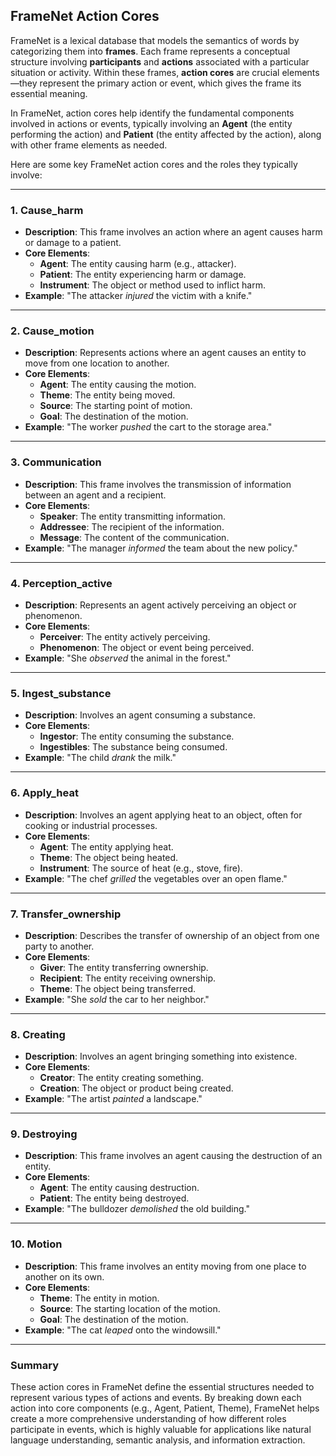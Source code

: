 ## FrameNet Action Cores

FrameNet is a lexical database that models the semantics of words by categorizing them into **frames**. Each frame represents a conceptual structure involving **participants** and **actions** associated with a particular situation or activity. Within these frames, **action cores** are crucial elements—they represent the primary action or event, which gives the frame its essential meaning.

In FrameNet, action cores help identify the fundamental components involved in actions or events, typically involving an **Agent** (the entity performing the action) and **Patient** (the entity affected by the action), along with other frame elements as needed.

Here are some key FrameNet action cores and the roles they typically involve:

---

### 1. **Cause_harm**
   - **Description**: This frame involves an action where an agent causes harm or damage to a patient.
   - **Core Elements**:
     - **Agent**: The entity causing harm (e.g., attacker).
     - **Patient**: The entity experiencing harm or damage.
     - **Instrument**: The object or method used to inflict harm.
   - **Example**: "The attacker *injured* the victim with a knife."

---

### 2. **Cause_motion**
   - **Description**: Represents actions where an agent causes an entity to move from one location to another.
   - **Core Elements**:
     - **Agent**: The entity causing the motion.
     - **Theme**: The entity being moved.
     - **Source**: The starting point of motion.
     - **Goal**: The destination of the motion.
   - **Example**: "The worker *pushed* the cart to the storage area."

---

### 3. **Communication**
   - **Description**: This frame involves the transmission of information between an agent and a recipient.
   - **Core Elements**:
     - **Speaker**: The entity transmitting information.
     - **Addressee**: The recipient of the information.
     - **Message**: The content of the communication.
   - **Example**: "The manager *informed* the team about the new policy."

---

### 4. **Perception_active**
   - **Description**: Represents an agent actively perceiving an object or phenomenon.
   - **Core Elements**:
     - **Perceiver**: The entity actively perceiving.
     - **Phenomenon**: The object or event being perceived.
   - **Example**: "She *observed* the animal in the forest."

---

### 5. **Ingest_substance**
   - **Description**: Involves an agent consuming a substance.
   - **Core Elements**:
     - **Ingestor**: The entity consuming the substance.
     - **Ingestibles**: The substance being consumed.
   - **Example**: "The child *drank* the milk."

---

### 6. **Apply_heat**
   - **Description**: Involves an agent applying heat to an object, often for cooking or industrial processes.
   - **Core Elements**:
     - **Agent**: The entity applying heat.
     - **Theme**: The object being heated.
     - **Instrument**: The source of heat (e.g., stove, fire).
   - **Example**: "The chef *grilled* the vegetables over an open flame."

---

### 7. **Transfer_ownership**
   - **Description**: Describes the transfer of ownership of an object from one party to another.
   - **Core Elements**:
     - **Giver**: The entity transferring ownership.
     - **Recipient**: The entity receiving ownership.
     - **Theme**: The object being transferred.
   - **Example**: "She *sold* the car to her neighbor."

---

### 8. **Creating**
   - **Description**: Involves an agent bringing something into existence.
   - **Core Elements**:
     - **Creator**: The entity creating something.
     - **Creation**: The object or product being created.
   - **Example**: "The artist *painted* a landscape."

---

### 9. **Destroying**
   - **Description**: This frame involves an agent causing the destruction of an entity.
   - **Core Elements**:
     - **Agent**: The entity causing destruction.
     - **Patient**: The entity being destroyed.
   - **Example**: "The bulldozer *demolished* the old building."

---

### 10. **Motion**
   - **Description**: This frame involves an entity moving from one place to another on its own.
   - **Core Elements**:
     - **Theme**: The entity in motion.
     - **Source**: The starting location of the motion.
     - **Goal**: The destination of the motion.
   - **Example**: "The cat *leaped* onto the windowsill."

---

### Summary

These action cores in FrameNet define the essential structures needed to represent various types of actions and events. By breaking down each action into core components (e.g., Agent, Patient, Theme), FrameNet helps create a more comprehensive understanding of how different roles participate in events, which is highly valuable for applications like natural language understanding, semantic analysis, and information extraction.
